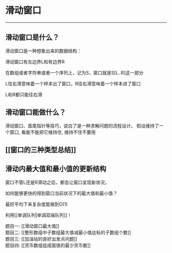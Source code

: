 # 滑动窗口

---

## 滑动窗口是什么？

滑动窗口是一种想象出来的数据结构：

滑动窗口有左边界L和有边界R

在数组或者字符串或者一个序列上，记为S，窗口就是S[L..R]这一部分

L往右滑意味着一个样本出了窗口，R往右滑意味着一个样本进了窗口

L和R都只能往右滑


## 滑动窗口能做什么？

滑动窗口、首尾指针等技巧，说白了是一种求解问题的流程设计。
假设维持了一个窗口, 看能不能把它维持住, 维持不住不要用

## [[窗口的三种类型总结]]


## 滑动内最大值和最小值的更新结构

窗口不管L还是R滑动之后，都会让窗口呈现新状况，

如何能够更快的得到窗口当前状况下的最大值和最小值？

最好平均下来复杂度能做到O(1)

利用[[单调队列|单调双端队列]]！



题目一: [[滑动窗口最大值]]  
题目二: [[整形数组中子数组最大值减最小值达标的子数组个数]]  
题目三: [[加油站的良好出发点问题]]  
题目四: [[货币数组组成面值的最少货币数]]   


